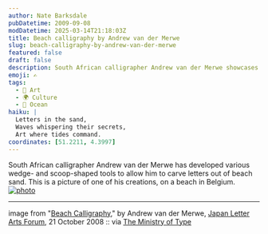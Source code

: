 ```yaml
---
author: Nate Barksdale
pubDatetime: 2009-09-08
modDatetime: 2025-03-14T21:18:03Z
title: Beach calligraphy by Andrew van der Merwe
slug: beach-calligraphy-by-andrew-van-der-merwe
featured: false
draft: false
description: South African calligrapher Andrew van der Merwe showcases his unique sand carving technique on a Belgian beach.
emoji: ✍️
tags:
  - 🎨 Art
  - 🌍 Culture
  - 🌊 Ocean
haiku: |
  Letters in the sand,  
  Waves whispering their secrets,  
  Art where tides command.
coordinates: [51.2211, 4.3997]
---
```


South African calligrapher Andrew van der Merwe has developed various wedge- and scoop-shaped tools to allow him to carve letters out of beach sand. This is a picture of one of his creations, on a beach in Belgium. [![photo](http://www.culture-making.com/media/beachscript.jpg)](http://j-laf.org/2008/10/worlds-project-report-beach-ca.html)

---

image from "[Beach Calligraphy](http://web.archive.org/web/20141102232714/http://j-laf.org:80/2008/10/worlds-project-report-beach-ca.html)," by Andrew van der Merwe, [Japan Letter Arts Forum](http://web.archive.org/web/20141102232714/http://j-laf.org:80/2008/10/worlds-project-report-beach-ca.html), 21 October 2008 :: via [The Ministry of Type](http://web.archive.org/web/20140401195900/http://ministryoftype.co.uk/words/article/andrew_van_der_merwe/)
